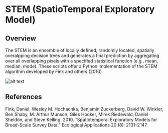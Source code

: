 # STEM (SpatioTemporal Exploratory Model)

## Overview
The STEM is an ensemble of locally defined, randomly located, spatially overalpping decision trees and generates a final prediction by aggregating over all overlapping pixels with a specified statistical function (e.g., mean, median, mode). These scripts offer a Python implementation of the STEM algorithm developed by Fink and others (2010)

![alt text](https://github.com/eMapR/stem/blob/master/misc/support_sets.jpg "STEM illustration")



## References
Fink, Daniel, Wesley M. Hochachka, Benjamin Zuckerberg, David W. Winkler, Ben Shaby, M. Arthur Munson, Giles Hooker, Mirek Riedewald, Daniel Sheldon, and Steve Kelling. 2010. “Spatiotemporal Exploratory Models for Broad-Scale Survey Data.” Ecological Applications 20 (8): 2131–2147.
